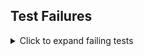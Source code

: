 ## Test Failures

<details>
<summary>Click to expand failing tests</summary>

### apps/my-app/src/app.spec.ts

- **Test Name:** should render the title

**Error Message:**

```

Expected 'My App' to equal 'My New App'

```

**Stack Trace:**

```

Error: Expect(...).toEqual(...)
at ...

```

---

</details>
